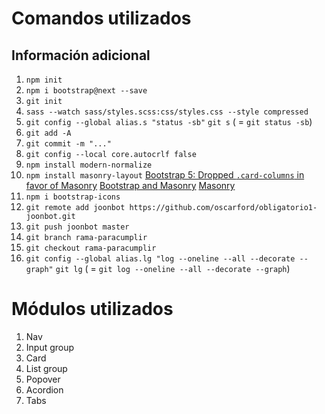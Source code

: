 # Comandos utilizados
## Información adicional

1. `npm init`
2. `npm i bootstrap@next --save`
3. `git init`
4. `sass --watch sass/styles.scss:css/styles.css --style compressed`
5. `git config --global alias.s "status -sb"`
`git s` ( = `git status -sb`)
6. `git add -A`
7. `git commit -m "..."`
8. `git config --local core.autocrlf false`
9. `npm install modern-normalize`
10. `npm install masonry-layout`
    [ Bootstrap 5: Dropped `.card-columns` in favor of Masonry](https://getbootstrap.com/docs/5.0/migration/#card)
    [Bootstrap and Masonry](https://getbootstrap.com/docs/5.0/examples/masonry/#:~:text=Bootstrap%20and%20Masonry,grid%20system%20and%20cards%20component.&text=By%20adding%20data%2Dmasonry%3D'%7B,responsive%20grid%20and%20Masonry's%20positioning)
    [Masonry](https://masonry.desandro.com/)
11. `npm i bootstrap-icons`
12. `git remote add joonbot https://github.com/oscarford/obligatorio1-joonbot.git`
13. `git push joonbot master`
14. `git branch rama-paracumplir`
15. `git checkout rama-paracumplir`
16. `git config --global alias.lg "log --oneline --all --decorate --graph"`
`git lg` ( = `git log --oneline --all --decorate --graph`)

# Módulos utilizados
1. Nav
2. Input group
3. Card
4. List group
5. Popover
6. Acordion
7. Tabs
